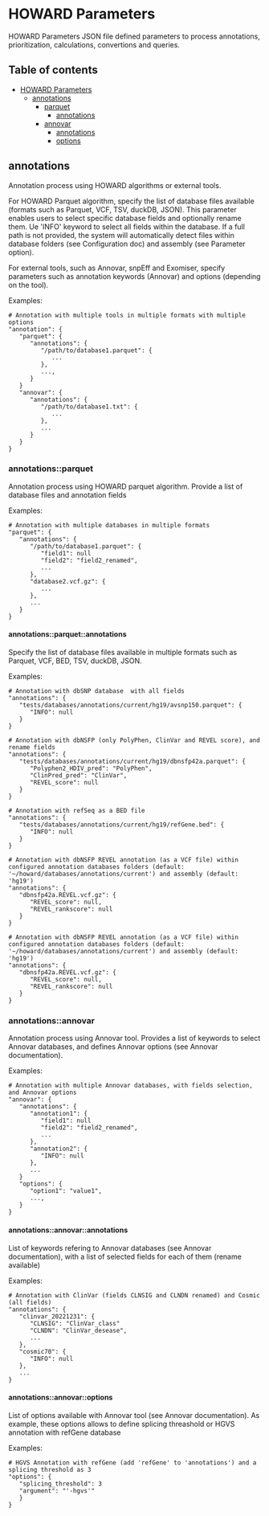 # HOWARD Parameters

HOWARD Parameters JSON file defined parameters to process annotations, prioritization, calculations, convertions and queries.

## Table of contents

- [HOWARD Parameters](#howard-parameters)
   - [annotations](#annotations)
      - [parquet](#annotationsparquet)
         - [annotations](#annotationsparquetannotations)
      - [annovar](#annotationsannovar)
         - [annotations](#annotationsannovarannotations)
         - [options](#annotationsannovaroptions)


## annotations

Annotation process using HOWARD algorithms or external tools.

For HOWARD Parquet algorithm, specify the list of database files available (formats such as Parquet, VCF, TSV, duckDB, JSON). This parameter enables users to select specific database fields and optionally rename them. Ue 'INFO' keyword to select all fields within the database. If a full path is not provided, the system will automatically detect files within database folders (see Configuration doc) and assembly (see Parameter option).

For external tools, such as Annovar, snpEff and Exomiser, specify parameters such as annotation keywords (Annovar) and options (depending on the tool).

Examples: 
```
# Annotation with multiple tools in multiple formats with multiple options
"annotation": {
   "parquet": {
      "annotations": {
         "/path/to/database1.parquet": {
            ...
         },
         ...,
      }
   }
   "annovar": {
      "annotations": {
         "/path/to/database1.txt": {
            ...
         },
         ...
      }
   }
}
```

### annotations::parquet

Annotation process using HOWARD parquet algorithm. Provide a list of database files and annotation fields

Examples: 
```
# Annotation with multiple databases in multiple formats
"parquet": {
   "annotations": {
      "/path/to/database1.parquet": {
         "field1": null
         "field2": "field2_renamed",
         ...
      },
      "database2.vcf.gz": {
         ...
      },
      ...
   }
}
```

#### annotations::parquet::annotations

Specify the list of database files available in multiple formats such as Parquet, VCF, BED, TSV, duckDB, JSON.

Examples: 
```
# Annotation with dbSNP database  with all fields
"annotations": {
   "tests/databases/annotations/current/hg19/avsnp150.parquet": {
      "INFO": null
   }
}

# Annotation with dbNSFP (only PolyPhen, ClinVar and REVEL score), and rename fields
"annotations": {
   "tests/databases/annotations/current/hg19/dbnsfp42a.parquet": {
      "Polyphen2_HDIV_pred": "PolyPhen",
      "ClinPred_pred": "ClinVar",
      "REVEL_score": null
   }
}

# Annotation with refSeq as a BED file
"annotations": {
   "tests/databases/annotations/current/hg19/refGene.bed": {
      "INFO": null
   }
}

# Annotation with dbNSFP REVEL annotation (as a VCF file) within configured annotation databases folders (default: '~/howard/databases/annotations/current') and assembly (default: 'hg19')
"annotations": {
   "dbnsfp42a.REVEL.vcf.gz": {
      "REVEL_score": null,
      "REVEL_rankscore": null
   }
}

# Annotation with dbNSFP REVEL annotation (as a VCF file) within configured annotation databases folders (default: '~/howard/databases/annotations/current') and assembly (default: 'hg19')
"annotations": {
   "dbnsfp42a.REVEL.vcf.gz": {
      "REVEL_score": null,
      "REVEL_rankscore": null
   }
}
```

### annotations::annovar

Annotation process using Annovar tool. Provides a list of keywords to select Annovar databases, and defines Annovar options (see Annovar documentation).

Examples: 
```
# Annotation with multiple Annovar databases, with fields selection, and Annovar options
"annovar": {
   "annotations": {
      "annotation1": {
         "field1": null
         "field2": "field2_renamed",
         ...
      },
      "annotation2": {
         "INFO": null
      },
      ...
   }
   "options": {
      "option1": "value1",
      ...,
   }
}
```

#### annotations::annovar::annotations

List of keywords refering to Annovar databases (see Annovar documentation), with a list of selected fields for each of them (rename available)

Examples: 
```
# Annotation with ClinVar (fields CLNSIG and CLNDN renamed) and Cosmic (all fields)
"annotations": {
   "clinvar_20221231": {
      "CLNSIG": "ClinVar_class"
      "CLNDN": "ClinVar_desease",
      ...
   },
   "cosmic70": {
      "INFO": null
   },
   ...
}
```

#### annotations::annovar::options

List of options available with Annovar tool (see Annovar documentation). As example, these options allows to define splicing threashold or HGVS annotation with refGene database

Examples: 
```
# HGVS Annotation with refGene (add 'refGene' to 'annotations') and a splicing threshold as 3
"options": {
   "splicing_threshold": 3
   "argument": "'-hgvs'"
   }
}
```

